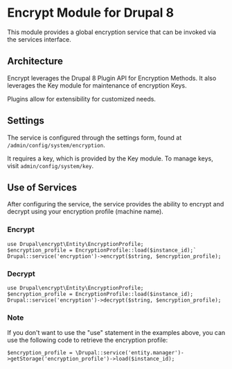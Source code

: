 # Encrypt Module for Drupal 8

This module provides a global encryption service that can be invoked via the services interface.

## Architecture

Encrypt leverages the Drupal 8 Plugin API for Encryption Methods. It also leverages the Key module for maintenance of
encryption Keys. 

Plugins allow for extensibility for customized needs. 

## Settings

The service is configured through the settings form, found at `/admin/config/system/encryption`.

It requires a key, which is provided by the Key module. To manage keys, visit `admin/config/system/key`.

## Use of Services

After configuring the service, the service provides the ability to encrypt and decrypt using your encryption profile (machine name).

### Encrypt
```
use Drupal\encrypt\Entity\EncryptionProfile;
$encryption_profile = EncryptionProfile::load($instance_id);`
Drupal::service('encryption')->encrypt($string, $encryption_profile);
```

### Decrypt
```
use Drupal\encrypt\Entity\EncryptionProfile;
$encryption_profile = EncryptionProfile::load($instance_id);
Drupal::service('encryption')->decrypt($string, $encryption_profile);
```

### Note
If you don't want to use the "use" statement in the examples above, you can
use the following code to retrieve the encryption profile:

```
$encryption_profile = \Drupal::service('entity.manager')->getStorage('encryption_profile')->load($instance_id);
```
